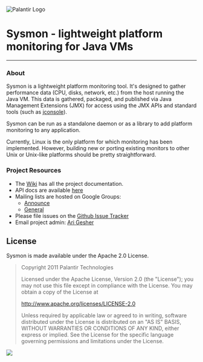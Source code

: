 ![Palantir Logo](/palantir/Sysmon/wiki/palantir-logo.png)
# Sysmon - lightweight platform monitoring for Java VMs #

---

### About #

Sysmon is a lightweight platform monitoring tool.  It's designed to gather performance data (CPU, disks, network, etc.) from the host running the Java VM.  This data is gathered, packaged, and published via Java Management Extensions (JMX) for access using the JMX APIs and standard tools (such as [jconsole](http://download.oracle.com/javase/6/docs/technotes/guides/management/jconsole.html)).

Sysmon can be run as a standalone daemon or as a library to add platform monitoring to any application.

Currently, Linux is the only platform for which monitoring has been implemented.  However, building new or porting existing monitors to other Unix or Unix-like platforms should be pretty straightforward.

### Project Resources #

* The [Wiki](Sysmon/wiki) has all the project documentation.
* API docs are available [here](http://palantir.github.com/Sysmon/apidocs)
* Mailing lists are hosted on Google Groups:
    * [Announce](http://groups.google.com/group/ptoss-sysmon-announce)
    * [General](http://groups.google.com/group/ptoss-sysmon)
* Please file issues on the [Github Issue Tracker](/palantir/Sysmon/issues)
* Email project admin: [Ari Gesher](mailto:agesher@palantir.com)


## License #

Sysmon is made available under the Apache 2.0 License.

>Copyright 2011 Palantir Technologies
>
>Licensed under the Apache License, Version 2.0 (the "License");
>you may not use this file except in compliance with the License.
>You may obtain a copy of the License at
>
><http://www.apache.org/licenses/LICENSE-2.0>
>
>Unless required by applicable law or agreed to in writing, software
>distributed under the License is distributed on an "AS IS" BASIS,
>WITHOUT WARRANTIES OR CONDITIONS OF ANY KIND, either express or implied.
>See the License for the specific language governing permissions and
>limitations under the License.

<img id="disclaimer" src="http://palantir.com/_ptwp_live_ect0/wp-content/uploads/2011/09/disclaimer.png"/>
